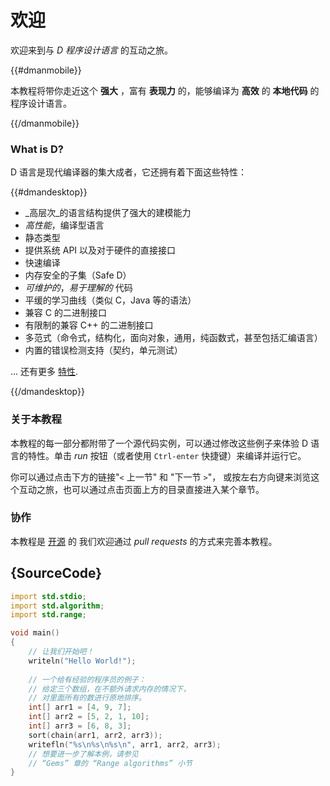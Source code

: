 # 欢迎

欢迎来到与 *D 程序设计语言* 的互动之旅。

{{#dmanmobile}}

本教程将带你走近这个 __强大__ ，富有 __表现力__ 的，能够编译为 __高效__ 的 __本地代码__ 的程序设计语言。

{{/dmanmobile}}

### What is D?

D 语言是现代编译器的集大成者，它还拥有着下面这些特性：

{{#dmandesktop}}

- _高层次_的语言结构提供了强大的建模能力
- _高性能_，编译型语言
- 静态类型
- 提供系统 API 以及对于硬件的直接接口
- 快速编译
- 内存安全的子集（Safe D）
- _可维护的_，_易于理解的_ 代码
- 平缓的学习曲线（类似 C，Java 等的语法）
- 兼容 C 的二进制接口
- 有限制的兼容 C++ 的二进制接口
- 多范式（命令式，结构化，面向对象，通用，纯函数式，甚至包括汇编语言）
- 内置的错误检测支持（契约，单元测试）

... 还有更多 [特性](http://dlang.org/overview.html).

{{/dmandesktop}}

### 关于本教程

本教程的每一部分都附带了一个源代码实例，可以通过修改这些例子来体验 D 语言的特性。单击 _run_ 按钮（或者使用 `Ctrl-enter` 快捷键）来编译并运行它。

你可以通过点击下方的链接"`<` 上一节" 和 "下一节 `>`"， 或按左右方向键来浏览这个互动之旅，也可以通过点击页面上方的目录直接进入某个章节。

### 协作

本教程是 [开源](https://github.com/dlang-tour) 的
我们欢迎通过 _pull requests_ 的方式来完善本教程。

## {SourceCode}

```d
import std.stdio;
import std.algorithm;
import std.range;

void main()
{
    // 让我们开始吧！
    writeln("Hello World!");
    
    // 一个给有经验的程序员的例子：
    // 给定三个数组，在不额外请求内存的情况下，
    // 对里面所有的数进行原地排序。
    int[] arr1 = [4, 9, 7];
    int[] arr2 = [5, 2, 1, 10];
    int[] arr3 = [6, 8, 3];
    sort(chain(arr1, arr2, arr3));
    writefln("%s\n%s\n%s\n", arr1, arr2, arr3);
    // 想要进一步了解本例，请参见
    // “Gems” 章的 “Range algorithms” 小节
}
```
